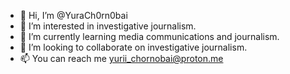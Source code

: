 - 👋 Hi, I’m @YuraCh0rn0bai
- 👀 I’m interested in investigative journalism.
- 🌱 I’m currently learning media communications and journalism.
- 💞️ I’m looking to collaborate on investigative journalism.
- 📫 You can reach me yurii_chornobai@proton.me

<!---
YuraCh0rn0bai/YuraCh0rn0bai is a ✨ special ✨ repository because its `README.md` (this file) appears on your GitHub profile.
You can click the Preview link to take a look at your changes.
--->
